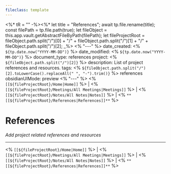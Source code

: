 ```yaml
---
fileclass: template
---
```

<%* tR = "" -%><%*
	let title = "References";
	await tp.file.rename(title);
	const filePath = tp.file.path(true);
	let fileObject = this.app.vault.getAbstractFileByPath(filePath);
	let fileProjectRoot = fileObject.path.split("/")[0] + "/" + fileObject.path.split("/")[1] + "/" + fileObject.path.split("/")[2];
_%>
<% "---" %>
date_created: <% `${tp.date.now("YYYY-MM-DD")}` %>
date_modified: <% `${tp.date.now("YYYY-MM-DD")}` %>
document_type: references
project: <% `${fileObject.path.split("/")[2]}` %>
description: List of project references and resources.
tags: <% `${fileObject.path.split("/")[2].toLowerCase().replaceAll(" ", "-").trim()}` %> references
obsidianUIMode: preview
<% "---" %>
<% `[[${fileProjectRoot}/Home|Home]]` %> | <% `[[${fileProjectRoot}/Meetings/All Meetings|Meetings]]` %> | <% `[[${fileProjectRoot}/Notes/All Notes|Notes]]` %> | <% `**[[${fileProjectRoot}/References|References]]**` %>
# References
*Add project related references and resources*

---
<% `[[${fileProjectRoot}/Home|Home]]` %> | <% `[[${fileProjectRoot}/Meetings/All Meetings|Meetings]]` %> | <% `[[${fileProjectRoot}/Notes/All Notes|Notes]]` %> | <% `**[[${fileProjectRoot}/References|References]]**` %>